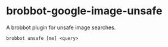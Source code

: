 # brobbot-google-image-unsafe

A brobbot plugin for unsafe image searches.

```
brobbot unsafe [me] <query>
```


